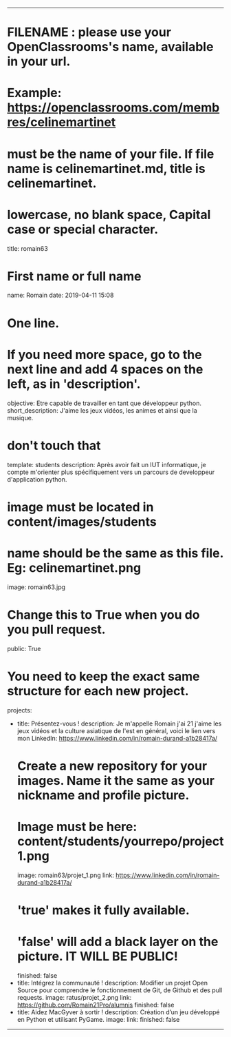 ---

# FILENAME : please use your OpenClassrooms's name, available in your url.
# Example: https://openclassrooms.com/membres/celinemartinet
# must be the name of your file. If file name is celinemartinet.md, title is celinemartinet.
# lowercase, no blank space, Capital case or special character.
title: romain63

# First name or full name
name: Romain
date: 2019-04-11 15:08

# One line.
# If you need more space, go to the next line and add 4 spaces on the left, as in 'description'.
objective: Etre capable de travailler en tant que développeur python.
short_description: J'aime les jeux vidéos, les animes et ainsi que la musique.

# don't touch that
template: students
description:
    Après avoir fait un IUT informatique,
		je compte m'orienter plus spécifiquement vers un parcours de developpeur d'application python.

# image must be located in content/images/students
# name should be the same as this file. Eg: celinemartinet.png
image: romain63.jpg

# Change this to True when you do you pull request.
public: True

# You need to keep the exact same structure for each new project.
projects:
  - title: Présentez-vous !
    description: Je m'appelle Romain j'ai 21 j'aime les jeux vidéos et la culture asiatique de l'est en général, voici le lien vers mon LinkedIn: https://www.linkedin.com/in/romain-durand-a1b28417a/
    # Create a new repository for your images. Name it the same as your nickname and profile picture.
    # Image must be here: content/students/yourrepo/project1.png
    image: romain63/projet_1.png
    link: https://www.linkedin.com/in/romain-durand-a1b28417a/
    # 'true' makes it fully available.
    # 'false' will add a black layer on the picture. IT WILL BE PUBLIC!
    finished: false
  - title: Intégrez la communauté !
    description: Modifier un projet Open Source pour comprendre le fonctionnement de Git, de Github et des pull requests. 
    image: ratus/projet_2.png
    link: https://github.com/Romain21Pro/alumnis
    finished: false
  - title: Aidez MacGyver à sortir !
    description: Création d’un jeu développé en Python et utilisant PyGame.
    image: 
    link: 
    finished: false
---